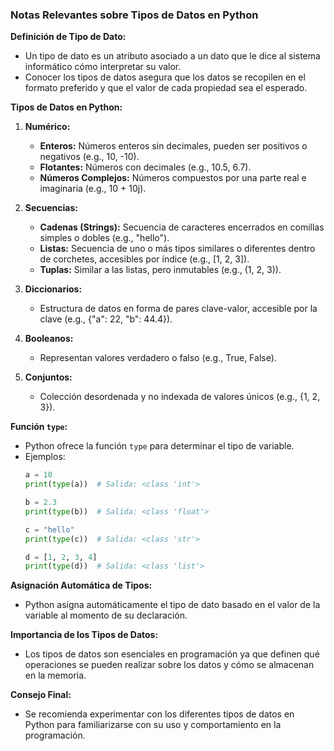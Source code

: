 ### Notas Relevantes sobre Tipos de Datos en Python

**Definición de Tipo de Dato:**
- Un tipo de dato es un atributo asociado a un dato que le dice al sistema informático cómo interpretar su valor.
- Conocer los tipos de datos asegura que los datos se recopilen en el formato preferido y que el valor de cada propiedad sea el esperado.

**Tipos de Datos en Python:**
1. **Numérico:**
   - **Enteros:** Números enteros sin decimales, pueden ser positivos o negativos (e.g., 10, -10).
   - **Flotantes:** Números con decimales (e.g., 10.5, 6.7).
   - **Números Complejos:** Números compuestos por una parte real e imaginaria (e.g., 10 + 10j).

2. **Secuencias:**
   - **Cadenas (Strings):** Secuencia de caracteres encerrados en comillas simples o dobles (e.g., "hello").
   - **Listas:** Secuencia de uno o más tipos similares o diferentes dentro de corchetes, accesibles por índice (e.g., [1, 2, 3]).
   - **Tuplas:** Similar a las listas, pero inmutables (e.g., (1, 2, 3)).

3. **Diccionarios:**
   - Estructura de datos en forma de pares clave-valor, accesible por la clave (e.g., {"a": 22, "b": 44.4}).

4. **Booleanos:**
   - Representan valores verdadero o falso (e.g., True, False).

5. **Conjuntos:**
   - Colección desordenada y no indexada de valores únicos (e.g., {1, 2, 3}).

**Función `type`:**
- Python ofrece la función `type` para determinar el tipo de variable.
- Ejemplos:
  ```python
  a = 10
  print(type(a))  # Salida: <class 'int'>
  
  b = 2.3
  print(type(b))  # Salida: <class 'float'>
  
  c = "hello"
  print(type(c))  # Salida: <class 'str'>
  
  d = [1, 2, 3, 4]
  print(type(d))  # Salida: <class 'list'>
  ```

**Asignación Automática de Tipos:**
- Python asigna automáticamente el tipo de dato basado en el valor de la variable al momento de su declaración.

**Importancia de los Tipos de Datos:**
- Los tipos de datos son esenciales en programación ya que definen qué operaciones se pueden realizar sobre los datos y cómo se almacenan en la memoria.

**Consejo Final:**
- Se recomienda experimentar con los diferentes tipos de datos en Python para familiarizarse con su uso y comportamiento en la programación.